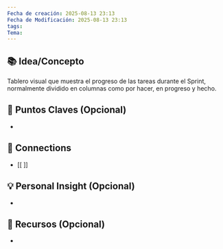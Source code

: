 ```yaml
---
Fecha de creación: 2025-08-13 23:13
Fecha de Modificación: 2025-08-13 23:13
tags: 
Tema:
---
```



## 📚 Idea/Concepto 

Tablero visual que muestra el progreso de las tareas durante el Sprint, normalmente dividido en columnas como por hacer, en progreso y hecho.
## 📌 Puntos Claves (Opcional)
- 

## 🔗 Connections
- [[ ]]

## 💡 Personal Insight (Opcional)
- 
## 🧾 Recursos (Opcional)
- 
